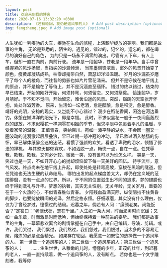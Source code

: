 ```yaml
---
layout: post
title: 欢迎来到我的博客
date: 2020-07-16 13:32:20 +0300
description: 《若有轮回，我仍是追风筝的人》 # Add post description (optional)
img: fengzheng.jpeg # Add image post (optional)
---
```

 人生犹如一列疾驰的火车，疾驰在生命的旅程，上演韶华绽放的美丽。我们都是故事的主角，
无论是熟悉的，陌生的，遇见的，错过的，记忆的，遗忘的，都在竭尽的演好自己的角色，
为的只是一场永不凋零的演出。尽管有人下车，有人上车，但却一直在向前，向前行驶。
流年是一段韶华，苍老是一段年华。当手中曾经握紧的风沙扬起，当指尖的沙漏倾泄，
当笔墨侧锋浓重，窗外的风景开始变了颜色，瘦黄却凝结成熟，枯零却捎带自然，萧瑟却洋溢温暖。
岁月的沙漏虽岁磨平了每个人的棱角，而往昔的剪影也如片片雪花涌来。
但并不是守候在地平线上的原点，并不是输在了等待上，并不是沉湎直至缅怀。
错过的终以错过，结束的早已结束，开始的刚好开始，何须转弯，何须留恋，又何须祭奠。
恰逢韶华，岁月靖好。于不知不觉间，开始留恋，难舍沿途的风景。突然，豁朗的天空张开怀抱，处处洋溢芳香。
原来，生活如一坛老酒，愈是酝酿，愈是积淀，愈是醇香。靖好的光阴，安稳的现实，又岂能不小心错过？
漫步在稻花香间，闲逸在河边垂钓，休憩在懒洋洋的阳光下，即是幸福。
此时，不求似昙花一般于一夜间轰轰烈烈的绽放，不求似樱花一样凋零在明媚的季节，但求平淡中包裹着平凡的温暖，享受着家常的温馨。
正值青春，笑纳百川。宛如一潭平静的湖水，不会因一圈又一圈波动的涟漪激起层层叠浪，早已过期一怒冲冠的冲动，
早已熬过酒入愁肠的伤怀，早已解体纸醉金迷的迷茫。看惯了强颜的欢笑，看透了卑微的泪水，顿悟了佛法的禅机。
与其整天郁郁寡欢，不如洒脱一点，畅快一点，自在一点。任凭辱我，欺我，欺我，又何必计较。微微一笑，没有谁可以为谁怎么样。
哭是一天，笑过也是一天，不如开开心心的抛却烦恼留下每一天美好的回忆。
待字流年，意气风发。终点尚未在地平线上升起，即使处处是转弯高坡，穿梭在黑暗的隧道，但任凭谁也无法生硬的认命结局。
哪怕出发的起点梯度差太大，却仍在定义域的范围徘徊，没有一点点的过界。所以，于不同的位置滋生出不同的追求，梦的翅膀也终于得到洗礼与升华。梦想的执著，其实无关性别，无关年龄，无关岁月，重要的在于一个火热的心，不似青春胜似青春。
夕阳残血盈满天际，纵使阻挡不住黄昏的脚步，也要绽放瞬间的光泽，然后定格永恒。仔细琢磨，其实没有什么理由，仅仅为了曾经梦过，憧憬过的结局。迟暮之年，倘若有人问：“廉颇老矣，尚能饭否？”定答曰：“老骥伏枥，志在千里。”
人生如一条大河，时而澎湃时而沉缓；又如一曲乐章，时而激昂时而低吟，但始终保持着一种前进的姿势。
我们都是故事里的主角，一幕幕悲欢离合的剧情掌握在自己手中，由自己编辑，导演，剪辑。或许，我们哭过，
我们累过，我们熬过，我们怨过，我们恨过，当太多的不容易汇聚，熔炼的必是点金精光。
如果存在轮回，我愿意一如既往的选择做一个追风筝的人。
第一世做一个追风筝的人；第二世做一个追风筝的人；第三世做一个追风筝的人；　　……
生生世世，从稚嫩的儿时，懵懂的少年，正茂的壮年，到迟暮的老人，一直一直持续着，做一个追风筝的人，没有断点。
若你也是一个文字雕刻者，我等你

[jekyll-docs]: https://jekyllrb.com/docs/home
[jekyll-gh]:   https://github.com/jekyll/jekyll
[jekyll-talk]: https://talk.jekyllrb.com/
